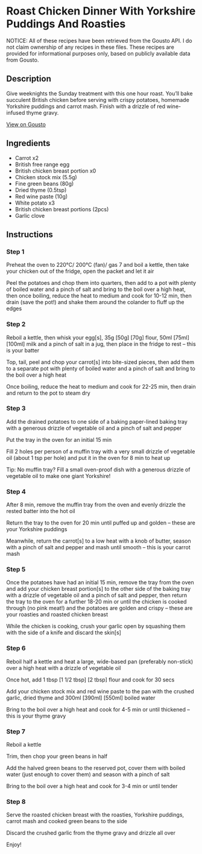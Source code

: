 # Roast Chicken Dinner With Yorkshire Puddings And Roasties

NOTICE: All of these recipes have been retrieved from the Gousto API. I do not claim ownership of any recipes in these files. These recipes are provided for informational purposes only, based on publicly available data from Gousto.

## Description

Give weeknights the Sunday treatment with this one hour roast. You’ll bake succulent British chicken before serving with crispy potatoes, homemade Yorkshire puddings and carrot mash. Finish with a drizzle of red wine-infused thyme gravy. 

[View on Gousto](https://www.gousto.co.uk/recipes/cookbook/roast-chicken-dinner-with-roasties-yorkshire-puddings-carrot-mash)

## Ingredients

- Carrot x2
- British free range egg
- British chicken breast portion x0
- Chicken stock mix (5.5g)
- Fine green beans (80g)
- Dried thyme (0.5tsp)
- Red wine paste (10g)
- White potato x3
- British chicken breast portions (2pcs)
- Garlic clove

## Instructions


### Step 1

Preheat the oven to 220°C/ 200°C (fan)/ gas 7 and boil a kettle, then take your chicken out of the fridge, open the packet and let it air

Peel the potatoes and chop them into quarters, then add to a pot with plenty of boiled water and a pinch of salt and bring to the boil over a high heat, then once boiling, reduce the heat to medium and cook for 10-12 min, then drain (save the pot!) and shake them around the colander to fluff up the edges


### Step 2

Reboil a kettle, then whisk your egg[s], 35g <span class="text-purple">[50g]</span> <span class="text-danger">[70g]</span> flour, 50ml<span class="text-purple"> [75ml] </span><span class="text-danger">[100ml]</span> milk and a pinch of salt in a jug, then place in the fridge to rest – this is your batter

Top, tail, peel and chop your carrot[s] into bite-sized pieces, then add them to a separate pot with plenty of boiled water and a pinch of salt and bring to the boil over a high heat

Once boiling, reduce the heat to medium and cook for 22-25 min, then drain and return to the pot to steam dry


### Step 3

Add the drained potatoes to one side of a baking paper-lined baking tray with a generous drizzle of vegetable oil and a pinch of salt and pepper

Put the tray in the oven for an initial 15 min

Fill 2<span class="text-danger"> </span>holes per person of a muffin tray with a very small drizzle of vegetable oil (about 1 tsp per hole) and put it in the oven for 8 min to heat up

Tip: No muffin tray? Fill a small oven-proof dish with a generous drizzle of vegetable oil to make one giant Yorkshire!


### Step 4

After 8 min, remove the muffin tray from the oven and evenly drizzle the rested batter into the hot oil

Return the tray to the oven for 20 min until puffed up and golden – these are your Yorkshire puddings

Meanwhile, return the carrot[s] to a low heat with a knob of butter, season with a pinch of salt and pepper and mash until smooth – this is your carrot mash


### Step 5

Once the potatoes have had an initial 15 min, remove the tray from the oven and add your chicken breast portion[s] to the other side of the baking tray with a drizzle of vegetable oil and a pinch of salt and pepper, then return the tray to the oven for a further 18-20 min or until the chicken is cooked through (no pink meat!) and the potatoes are golden and crispy – these are your roasties and roasted chicken breast

While the chicken is cooking, crush your garlic open by squashing them with the side of a knife and discard the skin[s]


### Step 6

Reboil half a kettle and heat a large, wide-based pan (preferably non-stick) over a high heat with a drizzle of vegetable oil

Once hot, add 1 tbsp <span class="text-purple">[1 1/2 tbsp]</span> <span class="text-danger">[2 tbsp]</span> flour and cook for 30 secs

Add your chicken stock mix and red wine paste to the pan with the crushed garlic, dried thyme and 300ml <span class="text-purple">[390ml]</span> <span class="text-danger">[550ml]</span> boiled water

Bring to the boil over a high heat and cook for 4-5 min or until thickened – this is your thyme gravy


### Step 7

Reboil a kettle

Trim, then chop your green beans in half

Add the halved green beans to the reserved pot, cover them with boiled water (just enough to cover them) and season with a pinch of salt

Bring to the boil over a high heat and cook for 3-4 min or until tender

### Step 8

Serve the roasted chicken breast with the roasties, Yorkshire puddings, carrot mash and cooked green beans to the side

Discard the crushed garlic from the thyme gravy and drizzle all over

Enjoy!

